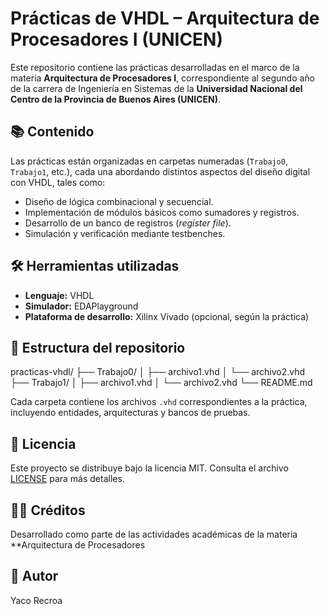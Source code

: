 # Prácticas de VHDL – Arquitectura de Procesadores I (UNICEN)

Este repositorio contiene las prácticas desarrolladas en el marco de la materia **Arquitectura de Procesadores I**, correspondiente al segundo año de la carrera de Ingeniería en Sistemas de la **Universidad Nacional del Centro de la Provincia de Buenos Aires (UNICEN)**.

## 📚 Contenido

Las prácticas están organizadas en carpetas numeradas (`Trabajo0`, `Trabajo1`, etc.), cada una abordando distintos aspectos del diseño digital con VHDL, tales como:

- Diseño de lógica combinacional y secuencial.
- Implementación de módulos básicos como sumadores y registros.
- Desarrollo de un banco de registros (*register file*).
- Simulación y verificación mediante testbenches.

## 🛠️ Herramientas utilizadas

- **Lenguaje:** VHDL
- **Simulador:** EDAPlayground
- **Plataforma de desarrollo:** Xilinx Vivado (opcional, según la práctica)

## 📁 Estructura del repositorio

practicas-vhdl/ ├── Trabajo0/ │ ├── archivo1.vhd │ └── archivo2.vhd ├── Trabajo1/ │ ├── archivo1.vhd │ └── archivo2.vhd └── README.md

Cada carpeta contiene los archivos `.vhd` correspondientes a la práctica, incluyendo entidades, arquitecturas y bancos de pruebas.

## 📄 Licencia

Este proyecto se distribuye bajo la licencia MIT. Consulta el archivo [LICENSE](LICENSE) para más detalles.

## 👨‍🏫 Créditos

Desarrollado como parte de las actividades académicas de la materia **Arquitectura de Procesadores 

## 🦾 Autor
Yaco Recroa
